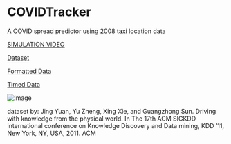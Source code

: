 # COVIDTracker
A COVID spread predictor using 2008 taxi location data

[SIMULATION VIDEO](https://mega.nz/file/nT4BBSZL#ncipUt2s1HrO2NAyWMO08mCbeB_gulzfA8S863Sacls)

[Dataset](https://onedrive.live.com/?authkey=%21ADgmvTgfqs4hn4Q&id=CF159105855090C5%211438&cid=CF159105855090C5)

[Formatted Data](https://mega.nz/file/eaIFSCbJ#-pXau9W7MIXGhFPEd7u3tmWPRUahH6y761aWOAu82Bw)

[Timed Data](https://mega.nz/folder/eaJBhQYC#Sfh_nfk2NZMaZ8W6TaHzpQ)

![image](https://user-images.githubusercontent.com/62809012/142735180-0cd929b4-d4cb-4e76-9cbd-968be86ad59e.png)

dataset by:
Jing Yuan, Yu Zheng, Xing Xie, and Guangzhong Sun. Driving with knowledge from the physical world. In The 17th ACM SIGKDD international conference on Knowledge Discovery and Data mining, KDD ’11, New York, NY, USA, 2011. ACM
